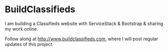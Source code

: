 # BuildClassifieds
I am building a Classifieds website with ServiceStack &amp; Bootstrap & sharing my work online.

Follow along at http://www.buildclassifieds.com, where I will post regular updates of this project.
